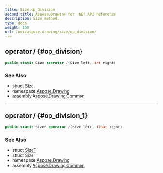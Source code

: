 ```yaml
---
title: Size.op_Division
second_title: Aspose.Drawing for .NET API Reference
description: Size method. 
type: docs
weight: 150
url: /net/aspose.drawing/size/op_division/
---
```

## operator / {#op_division}

```csharp
public static Size operator /(Size left, int right)
```

### See Also

* struct [Size](../)
* namespace [Aspose.Drawing](../../size/)
* assembly [Aspose.Drawing.Common](../../../)

---

## operator / {#op_division_1}

```csharp
public static SizeF operator /(Size left, float right)
```

### See Also

* struct [SizeF](../../sizef/)
* struct [Size](../)
* namespace [Aspose.Drawing](../../size/)
* assembly [Aspose.Drawing.Common](../../../)


